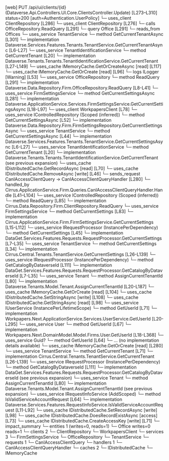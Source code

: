 [web] PUT /api/ui/clients/{id}  (Dataverse.Api.Controllers.UI.Core.ClientsController.Update)  [L273–L310] status=200 [auth=Authentication.UserPolicy]
  └─ uses_client ClientRepository [L286]
  └─ uses_client ClientRepository [L276]
  └─ calls OfficeRepository.ReadQuery [L291]
  └─ query Office [L291]
    └─ reads_from Offices
  └─ uses_service TenantService
    └─ method GetCurrentTenantAsync [L301]
      └─ implementation Dataverse.Services.Features.Tenants.TenantService.GetCurrentTenantAsync [L6-L27]
        └─ uses_service TenantIdentificationService
          └─ method GetCurrentTenant [L20]
            └─ implementation Dataverse.Tenants.Tenants.TenantIdentificationService.GetCurrentTenant [L27-L149]
              └─ uses_cache IMemoryCache.GetOrCreateAsync [read] [L117]
              └─ uses_cache IMemoryCache.GetOrCreate [read] [L96]
              └─ logs ILogger<ITenantIdentificationService> [Warning] [L53]
  └─ uses_service OfficeRepository
    └─ method ReadQuery [L291]
      └─ implementation Dataverse.Data.Repository.Firm.OfficeRepository.ReadQuery [L8-L41]
  └─ uses_service FirmSettingsService
    └─ method GetCurrentSettingsAsync [L281]
      └─ implementation Dataverse.ApplicationService.Services.FirmSettingsService.GetCurrentSettingsAsync [L18-L97]
        └─ uses_client WorkpapersClient [L78]
        └─ uses_service IControlledRepository<FirmSettings> (Scoped (inferred))
          └─ method GetCurrentSettingsAsync [L52]
            └─ implementation Dataverse.Data.Repository.Firm.FirmSettingsRepository.GetCurrentSettingsAsync
        └─ uses_service TenantService
          └─ method GetCurrentSettingsAsync [L44]
            └─ implementation Dataverse.Services.Features.Tenants.TenantService.GetCurrentSettingsAsync [L6-L27]
              └─ uses_service TenantIdentificationService
                └─ method GetCurrentTenant [L20]
                  └─ implementation Dataverse.Tenants.Tenants.TenantIdentificationService.GetCurrentTenant (see previous expansion)
        └─ uses_cache IDistributedCache.GetRecordAsync [read] [L70]
        └─ uses_cache IDistributedCache.RemoveAsync [write] [L46]
  └─ sends_request CanIAccessClientQuery -> CanIAccessClientQueryHandler [L280]
    └─ handled_by Cirrus.ApplicationService.Firm.Queries.CanIAccessClientQueryHandler.Handle [L41–L104]
      └─ uses_service IControlledRepository<Client> (Scoped (inferred))
        └─ method ReadQuery [L85]
          └─ implementation Cirrus.Data.Repository.Firm.ClientRepository.ReadQuery
      └─ uses_service FirmSettingsService
        └─ method GetCurrentSettings [L83]
          └─ implementation Cirrus.ApplicationService.Firm.FirmSettingsService.GetCurrentSettings [L15-L112]
            └─ uses_service IRequestProcessor (InstancePerDependency)
              └─ method GetCurrentSettings [L45]
                └─ implementation DataGet.Services.Features.Requests.RequestProcessor.GetCurrentSettings [L7-L35]
            └─ uses_service TenantService
              └─ method GetCurrentSettings [L34]
                └─ implementation Cirrus.Central.Tenants.TenantService.GetCurrentSettings [L26-L139]
                  └─ uses_service IRequestProcessor (InstancePerDependency)
                    └─ method GetCatalogByDataverseId [L111]
                      └─ implementation DataGet.Services.Features.Requests.RequestProcessor.GetCatalogByDataverseId [L7-L35]
                  └─ uses_service Tenant
                    └─ method AssignCurrentTenantId [L80]
                      └─ implementation Dataverse.Tenants.Model.Tenant.AssignCurrentTenantId [L20-L187]
                  └─ uses_cache IMemoryCache.GetOrCreate [read] [L104]
            └─ uses_cache IDistributedCache.SetStringAsync [write] [L108]
            └─ uses_cache IDistributedCache.GetStringAsync [read] [L98]
      └─ uses_service IUserService (InstancePerLifetimeScope)
        └─ method GetUserId [L71]
          └─ implementation Workpapers.Next.ApplicationService.Services.UserService.GetUserId [L20-L295]
            └─ uses_service User
              └─ method GetUserId [L67]
                └─ implementation Workpapers.Next.DomainModel.Model.Firms.User.GetUserId [L18-L368]
            └─ uses_service Guid?
              └─ method GetUserId [L64]
                └─ ... (no implementation details available)
            └─ uses_cache IMemoryCache.GetOrCreate [read] [L280]
      └─ uses_service TenantService
        └─ method GetCurrentTenant [L71]
          └─ implementation Cirrus.Central.Tenants.TenantService.GetCurrentTenant [L26-L139]
            └─ uses_service IRequestProcessor (InstancePerDependency)
              └─ method GetCatalogByDataverseId [L111]
                └─ implementation DataGet.Services.Features.Requests.RequestProcessor.GetCatalogByDataverseId (see previous expansion)
            └─ uses_service Tenant
              └─ method AssignCurrentTenantId [L80]
                └─ implementation Dataverse.Tenants.Model.Tenant.AssignCurrentTenantId (see previous expansion)
      └─ uses_service IRequestInfoService (AddScoped)
        └─ method IsValidServiceAccountRequest [L64]
          └─ implementation Dataverse.Services.Features.RequestInfoService.IsValidServiceAccountRequest [L11-L92]
      └─ uses_cache IDistributedCache.SetRecordAsync [write] [L98]
      └─ uses_cache IDistributedCache.DoesRecordExistAsync [access] [L73]
      └─ uses_cache IDistributedCache.CreateAccessKey [write] [L71]
  └─ impact_summary
    └─ entities 1 (writes=0, reads=1)
      └─ Office writes=0 reads=1
    └─ clients 2
      └─ ClientRepository
      └─ WorkpapersClient
    └─ services 3
      └─ FirmSettingsService
      └─ OfficeRepository
      └─ TenantService
    └─ requests 1
      └─ CanIAccessClientQuery
    └─ handlers 1
      └─ CanIAccessClientQueryHandler
    └─ caches 2
      └─ IDistributedCache
      └─ IMemoryCache

